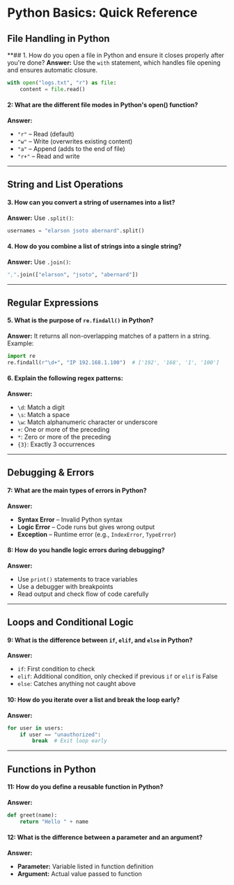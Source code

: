 # Python Basics: Quick Reference

## File Handling in Python

**## 1. How do you open a file in Python and ensure it closes properly after you're done?
**Answer:**  Use the `with` statement, which handles file opening and ensures automatic closure.

```python
with open("logs.txt", "r") as file:
    content = file.read()
```

#### 2: What are the different file modes in Python's open() function?  
**Answer:** 

- `"r"` – Read (default)
- `"w"` – Write (overwrites existing content)
- `"a"` – Append (adds to the end of file)
- `"r+"` – Read and write

---

## String and List Operations

#### 3. How can you convert a string of usernames into a list?
**Answer:**  Use `.split()`:

```python
usernames = "elarson jsoto abernard".split()
```

#### 4. How do you combine a list of strings into a single string?
**Answer:**   Use `.join()`:

```python
",".join(["elarson", "jsoto", "abernard"])
```

---

## Regular Expressions

#### 5. What is the purpose of `re.findall()` in Python?  
**Answer:**  It returns all non-overlapping matches of a pattern in a string.  
Example:

```python
import re
re.findall(r"\d+", "IP 192.168.1.100")  # ['192', '168', '1', '100']
```

#### 6. Explain the following regex patterns: 
**Answer:** 

- `\d`: Match a digit  
- `\s`: Match a space  
- `\w`: Match alphanumeric character or underscore  
- `+`: One or more of the preceding  
- `*`: Zero or more of the preceding  
- `{3}`: Exactly 3 occurrences  

---

## Debugging & Errors

#### 7: What are the main types of errors in Python?
**Answer:** 

- **Syntax Error** – Invalid Python syntax  
- **Logic Error** – Code runs but gives wrong output  
- **Exception** – Runtime error (e.g., `IndexError`, `TypeError`)  

#### 8: How do you handle logic errors during debugging?  
**Answer:** 

- Use `print()` statements to trace variables  
- Use a debugger with breakpoints  
- Read output and check flow of code carefully  

---

## Loops and Conditional Logic

#### 9: What is the difference between `if`, `elif`, and `else` in Python?
**Answer:** 

- `if`: First condition to check  
- `elif`: Additional condition, only checked if previous `if` or `elif` is False  
- `else`: Catches anything not caught above  

#### 10: How do you iterate over a list and break the loop early?
**Answer:** 

```python
for user in users:
    if user == "unauthorized":
        break  # Exit loop early
```

---

## Functions in Python

#### 11: How do you define a reusable function in Python?
**Answer:** 

```python
def greet(name):
    return "Hello " + name
```

#### 12: What is the difference between a parameter and an argument?
**Answer:** 

- **Parameter:** Variable listed in function definition  
- **Argument:** Actual value passed to function  

